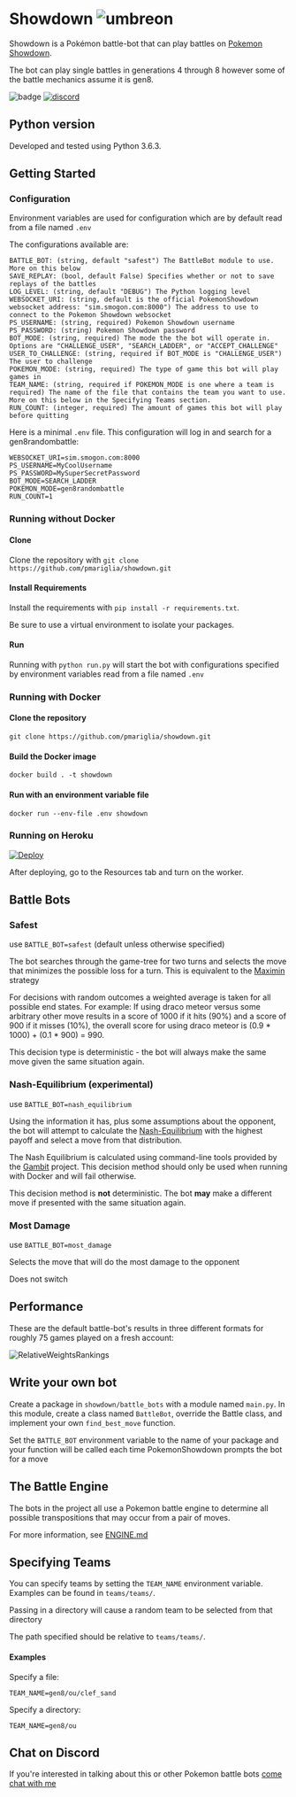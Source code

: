 # Showdown  ![umbreon](https://play.pokemonshowdown.com/sprites/xyani/umbreon.gif)
Showdown is a Pokémon battle-bot that can play battles on [Pokemon Showdown](https://pokemonshowdown.com/).

The bot can play single battles in generations 4 through 8 however some of the battle mechanics assume it is gen8.

![badge](https://action-badges.now.sh/pmariglia/showdown)
[![discord](https://img.shields.io/discord/701564449571471371?style=plastic)](https://discord.gg/RCeAJPJ)

## Python version
Developed and tested using Python 3.6.3.

## Getting Started


### Configuration
Environment variables are used for configuration which are by default read from a file named `.env`

The configurations available are:
```
BATTLE_BOT: (string, default "safest") The BattleBot module to use. More on this below
SAVE_REPLAY: (bool, default False) Specifies whether or not to save replays of the battles
LOG_LEVEL: (string, default "DEBUG") The Python logging level 
WEBSOCKET_URI: (string, default is the official PokemonShowdown websocket address: "sim.smogon.com:8000") The address to use to connect to the Pokemon Showdown websocket 
PS_USERNAME: (string, required) Pokemon Showdown username
PS_PASSWORD: (string) Pokemon Showdown password 
BOT_MODE: (string, required) The mode the the bot will operate in. Options are "CHALLENGE_USER", "SEARCH_LADDER", or "ACCEPT_CHALLENGE"
USER_TO_CHALLENGE: (string, required if BOT_MODE is "CHALLENGE_USER") The user to challenge
POKEMON_MODE: (string, required) The type of game this bot will play games in
TEAM_NAME: (string, required if POKEMON_MODE is one where a team is required) The name of the file that contains the team you want to use. More on this below in the Specifying Teams section.
RUN_COUNT: (integer, required) The amount of games this bot will play before quitting
```

Here is a minimal `.env` file. This configuration will log in and search for a gen8randombattle:
```
WEBSOCKET_URI=sim.smogon.com:8000
PS_USERNAME=MyCoolUsername
PS_PASSWORD=MySuperSecretPassword
BOT_MODE=SEARCH_LADDER
POKEMON_MODE=gen8randombattle
RUN_COUNT=1
```

### Running without Docker

#### Clone

Clone the repository with `git clone https://github.com/pmariglia/showdown.git`

#### Install Requirements

Install the requirements with `pip install -r requirements.txt`.

Be sure to use a virtual environment to isolate your packages.

#### Run
Running with `python run.py` will start the bot with configurations specified by environment variables read from a file named `.env`

### Running with Docker

#### Clone the repository
`git clone https://github.com/pmariglia/showdown.git`

#### Build the Docker image
`docker build . -t showdown`

#### Run with an environment variable file
`docker run --env-file .env showdown`

### Running on Heroku

[![Deploy](https://www.herokucdn.com/deploy/button.svg)](https://heroku.com/deploy)

After deploying, go to the Resources tab and turn on the worker.

## Battle Bots

### Safest
use `BATTLE_BOT=safest` (default unless otherwise specified)

The bot searches through the game-tree for two turns and selects the move that minimizes the possible loss for a turn.
This is equivalent to the [Maximin](https://en.wikipedia.org/wiki/Minimax#Maximin) strategy

For decisions with random outcomes a weighted average is taken for all possible end states.
For example: If using draco meteor versus some arbitrary other move results in a score of 1000 if it hits (90%) and a score of 900 if it misses (10%), the overall score for using
draco meteor is (0.9 * 1000) + (0.1 * 900) = 990.

This decision type is deterministic - the bot will always make the same move given the same situation again.

### Nash-Equilibrium (experimental)
use `BATTLE_BOT=nash_equilibrium`

Using the information it has, plus some assumptions about the opponent, the bot will attempt to calculate the [Nash-Equilibrium](https://en.wikipedia.org/wiki/Nash_equilibrium) with the highest payoff
and select a move from that distribution.

The Nash Equilibrium is calculated using command-line tools provided by the [Gambit](http://www.gambit-project.org/) project.
This decision method should only be used when running with Docker and will fail otherwise.

This decision method is **not** deterministic. The bot **may** make a different move if presented with the same situation again.

### Most Damage
use `BATTLE_BOT=most_damage`

Selects the move that will do the most damage to the opponent

Does not switch

## Performance

These are the default battle-bot's results in three different formats for roughly 75 games played on a fresh account:

![RelativeWeightsRankings](https://i.imgur.com/eNpIlVg.png)

## Write your own bot
Create a package in `showdown/battle_bots` with a module named `main.py`. In this module, create a class named `BattleBot`, override the Battle class, and implement your own `find_best_move` function.

Set the `BATTLE_BOT` environment variable to the name of your package and your function will be called each time PokemonShowdown prompts the bot for a move

## The Battle Engine
The bots in the project all use a Pokemon battle engine to determine all possible transpositions that may occur from a pair of moves.

For more information, see [ENGINE.md](https://github.com/pmariglia/showdown/blob/master/ENGINE.md) 

## Specifying Teams
You can specify teams by setting the `TEAM_NAME` environment variable.
Examples can be found in `teams/teams/`.

Passing in a directory will cause a random team to be selected from that directory

The path specified should be relative to `teams/teams/`.

#### Examples

Specify a file:
```
TEAM_NAME=gen8/ou/clef_sand
```

Specify a directory:
```
TEAM_NAME=gen8/ou
```

## Chat on Discord
If you're interested in talking about this or other Pokemon battle bots [come chat with me](https://discord.gg/RCeAJPJ)
